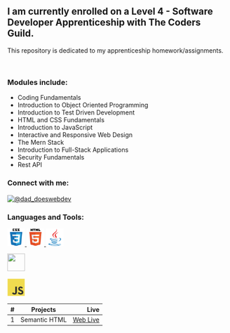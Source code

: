 <h2>I am currently enrolled on a Level 4 - Software Developer Apprenticeship with The Coders Guild.</h2>
<p>This repository is dedicated to my apprenticeship homework/assignments. </p>

<br/>
<h3>Modules include:</h3>
<ul>
  <li>Coding Fundamentals</li>
  <li>Introduction to Object Oriented Programming</li>
  <li>Introduction to Test Driven Development</li>
  <li>HTML and CSS Fundamentals</li>
  <li>Introduction to JavaScript</li>
  <li>Interactive and Responsive Web Design</li>
  <li>The Mern Stack</i>
  <li>Introduction to Full-Stack Applications</li>
  <li>Security Fundamentals</li>
  <li>Rest API</li>
</ul>

<h3 align="left">Connect with me:</h3>
<p align="left">
<a href="https://twitter.com/@dad_doeswebdev" target="blank"><img align="center" src="https://raw.githubusercontent.com/rahuldkjain/github-profile-readme-generator/master/src/images/icons/Social/twitter.svg" alt="@dad_doeswebdev" height="30" width="40" /></a>
</p>

<h3 align="left">Languages and Tools:</h3>
<p align="left"> <a href="https://www.w3schools.com/css/" target="_blank" rel="noreferrer"> <img src="https://raw.githubusercontent.com/devicons/devicon/master/icons/css3/css3-original-wordmark.svg" alt="css3" width="40" height="40"/> </a> <a href="https://www.w3.org/html/" target="_blank" rel="noreferrer"> <img src="https://raw.githubusercontent.com/devicons/devicon/master/icons/html5/html5-original-wordmark.svg" alt="html5" width="40" height="40"/> </a> <a href="https://www.java.com" target="_blank" rel="noreferrer"> <img src="https://raw.githubusercontent.com/devicons/devicon/master/icons/java/java-original.svg" alt="java" width="40" height="40"/> </a>

<a href="https://developer.mozilla.org/en-US/docs/Learn/Tools_and_testing/Client-side_JavaScript_frameworks/React_getting_started" target="_blank" rel="noreferrer"> <img  width="40" height="40" src="https://cdn.jsdelivr.net/gh/devicons/devicon/icons/react/react-original.svg" /> </a>

<a href="https://developer.mozilla.org/en-US/docs/Web/JavaScript" target="_blank" rel="noreferrer"> <img src="https://raw.githubusercontent.com/devicons/devicon/master/icons/javascript/javascript-original.svg" alt="javascript" width="40" height="40"/> </a> </p>

| #   |   Projects    |                                                                                     Live |
| --- | :-----------: | ---------------------------------------------------------------------------------------: |
| 1   | Semantic HTML | [Web Live](https://lloydrivers.github.io/CodersGuild/Semantic-HTML-Challenge/index.html) |
